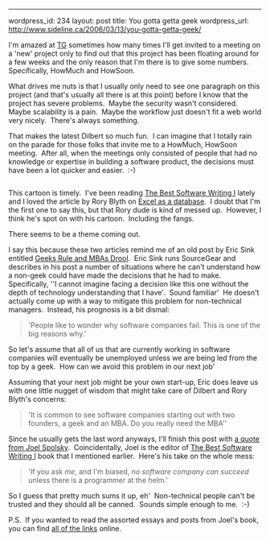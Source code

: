 --- 
wordpress_id: 234
layout: post
title: You gotta getta geek
wordpress_url: http://www.sideline.ca/2006/03/13/you-gotta-getta-geek/

<p>I'm amazed at <a href="http://www.telusgeomatics.com/">TG</a> sometimes how many times I'll get invited to a meeting on a 'new' project only to find out that this project has been floating around for a few weeks and the only reason that I'm there is to give some numbers.  Specifically, HowMuch and HowSoon.</p>
<p>What drives me nuts is that I usually only need to see one paragraph on this project (and that's usually all there is at this point) before I know that the project has severe problems.  Maybe the security wasn't considered.  Maybe scalability is a pain.  Maybe the workflow just doesn't fit a web world very nicely.  There's always something.</p>
<p>That makes the latest Dilbert so much fun.  I can imagine that I totally rain on the parade for those folks that invite me to a HowMuch, HowSoon meeting.  After all, when the meetings only consisted of people that had no knowledge or expertise in building a software product, the decisions must have been a lot quicker and easier.  :-)</p>
<p><img alt="" src="http://www.dilbert.com/comics/dilbert/archive/images/dilbert2006034070811.gif" border="0" /></p>
<p>This cartoon is timely.  I've been reading <a href="http://www.librarything.com/catalog/13010">The Best Software Writing I</a> lately and I loved the article by Rory Blyth on <a href="http://neopoleon.com/blog/posts/434.aspx">Excel as a database</a>.  I doubt that I'm the first one to say this, but that Rory dude is kind of messed up.  However, I think he's spot on with his cartoon.  Including the fangs.</p>
<p>There seems to be a theme coming out.  </p>
<p>I say this because these two articles remind me of an old post by Eric Sink entitled <a href="http://software.ericsink.com/bos/Geeks_Rule.html">Geeks Rule and MBAs Drool</a>.  Eric Sink runs SourceGear and describes in his post a number of situations where he can't understand how a non-geek could have made the decisions that he had to make.  Specifically, ''I cannot imagine facing a decision like this one without the depth of technology understanding that I have'.  Sound familiar'  He doesn't actually come up with a way to mitigate this problem for non-technical managers.  Instead, his prognosis is a bit dismal:</p>
<blockquote>
<p>'People like to wonder why software companies fail. This is one of the big reasons why.'</p></blockquote>
<p>So let's assume that all of us that are currently working in software companies will eventually be unemployed unless we are being led from the top by a geek.  How can we avoid this problem in our next job'</p>
<p>Assuming that your next job might be your own start-up, Eric does leave us with one little nugget of wisdom that might take care of Dilbert and Rory Blyth's concerns:</p>
<blockquote>
<p>'It is common to see software companies starting out with two founders, a geek and an MBA. Do you really need the MBA''</p></blockquote>
<p>Since he usually gets the last word anyways, I'll finish this post with <a href="http://www.joelonsoftware.com/articles/Stupidity.html">a quote from Joel Spolsky</a>.  Coincidentally, Joel is the editor of <a href="http://www.librarything.com/catalog/13010">The Best Software Writing I</a> book that I mentioned earlier.  Here's his take on the whole mess:</p>
<blockquote>
<p>'If you ask <i>me</i>, and I'm biased, <i>no software company can succeed</i> unless there is a programmer at the helm.'</p></blockquote>
<p>So I guess that pretty much sums it up, eh'  Non-technical people can't be trusted and they should all be canned.  Sounds simple enough to me.  :-)</p>
<p>P.S.  If you wanted to read the assorted essays and posts from Joel's book, you can find <a href="http://brevity.org/misc/bestswi.html">all of the links</a> online.</p>
